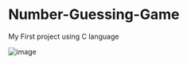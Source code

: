 # Number-Guessing-Game
My First project using C language


![image](https://user-images.githubusercontent.com/80421780/172617331-b98c3ec2-fcb1-4635-9dbb-8d15b39f6750.png)
